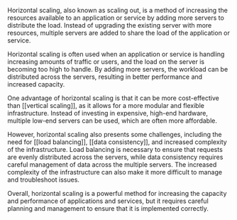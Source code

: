 Horizontal scaling, also known as scaling out, is a method of increasing the resources available to an application or service by adding more servers to distribute the load. Instead of upgrading the existing server with more resources, multiple servers are added to share the load of the application or service.

Horizontal scaling is often used when an application or service is handling increasing amounts of traffic or users, and the load on the server is becoming too high to handle. By adding more servers, the workload can be distributed across the servers, resulting in better performance and increased capacity.

One advantage of horizontal scaling is that it can be more cost-effective than [[vertical scaling]], as it allows for a more modular and flexible infrastructure. Instead of investing in expensive, high-end hardware, multiple low-end servers can be used, which are often more affordable.

However, horizontal scaling also presents some challenges, including the need for [[load balancing]], [[data consistency]], and increased complexity of the infrastructure. Load balancing is necessary to ensure that requests are evenly distributed across the servers, while data consistency requires careful management of data across the multiple servers. The increased complexity of the infrastructure can also make it more difficult to manage and troubleshoot issues.

Overall, horizontal scaling is a powerful method for increasing the capacity and performance of applications and services, but it requires careful planning and management to ensure that it is implemented correctly.